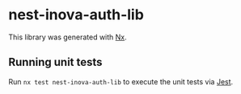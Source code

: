# nest-inova-auth-lib

This library was generated with [Nx](https://nx.dev).

## Running unit tests

Run `nx test nest-inova-auth-lib` to execute the unit tests via [Jest](https://jestjs.io).

